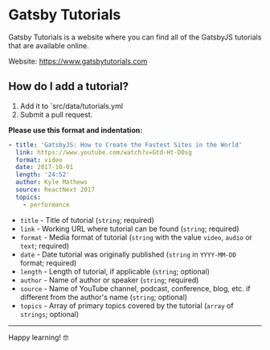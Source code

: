 # Gatsby Tutorials

Gatsby Tutorials is a website where you can find all of the GatsbyJS tutorials that are available online.

Website: https://www.gatsbytutorials.com

## How do I add a tutorial?

1. Add it to `src/data/tutorials.yml
2. Submit a pull request.

**Please use this format and indentation:**

```yaml
- title: 'GatsbyJS: How to Create the Fastest Sites in the World'
  link: https://www.youtube.com/watch?v=Gtd-Ht-D0sg
  format: video
  date: 2017-10-01
  length: '24:52'
  author: Kyle Mathews
  source: ReactNext 2017
  topics:
    - performance
```

- `title` - Title of tutorial (`string`; required)
- `link` - Working URL where tutorial can be found (`string`; required)
- `format` - Media format of tutorial (`string` with the value `video`, `audio` or `text`; required)
- `date` - Date tutorial was originally published (`string` in `YYYY-MM-DD` format; required)
- `length` - Length of tutorial, if applicable (`string`; optional)
- `author` - Name of author or speaker (`string`; required)
- `source` - Name of YouTube channel, podcast, conference, blog, etc. if different from the author's name (`string`; optional)
- `topics` - Array of primary topics covered by the tutorial (`array` of `strings`; optional)

---

Happy learning! 🤓